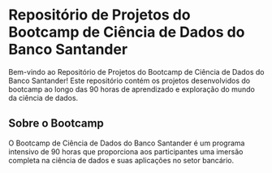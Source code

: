 # Repositório de Projetos do Bootcamp de Ciência de Dados do Banco Santander
Bem-vindo ao Repositório de Projetos do Bootcamp de Ciência de Dados do Banco Santander! Este repositório contém os projetos desenvolvidos do bootcamp ao longo das 90 horas de aprendizado e exploração do mundo da ciência de dados.

## Sobre o Bootcamp
O Bootcamp de Ciência de Dados do Banco Santander é um programa intensivo de 90 horas que proporciona aos participantes uma imersão completa na ciência de dados e suas aplicações no setor bancário.
